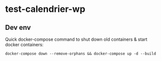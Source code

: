 # test-calendrier-wp

## Dev env

Quick docker-compose command to shut down old containers & start docker containers:

```
docker-compose down --remove-orphans && docker-compose up -d --build
```
